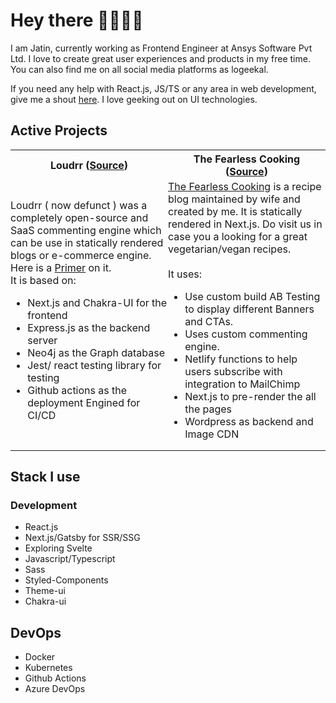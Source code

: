 # Hey there 👋🏽👋🏽

I am Jatin, currently working as Frontend Engineer at Ansys Software Pvt Ltd. I love to create great user experiences and products in my free time.  You can also find me on all social media platforms as logeekal.

If you need any help with React.js, JS/TS or any area in web development, give me a shout [here](mailto:jtn.kathuria@gmail.com). I love geeking out on UI technologies. 



<h2>Active Projects</h2>


<table style="border: 0;">
    <tr style="width:50%; border:0px">
        <th style="border: 0;">Loudrr (<a target="blank" href="https://github.com/logeekal/loudrr">Source</a>)</th>
        <th style="border: 0;">The Fearless Cooking (<a target="blank" href="https://github.com/logeekal/the_fearless_cooking/">Source</a>)</th>
    </tr>
    <tr style="border:0">
        <td style="width:50%; padding:0; margin:0">
            <p style="margin: 0;">Loudrr ( now defunct ) was a completely open-source and SaaS commenting engine which can be use in statically rendered blogs or e-commerce engine. Here is a <a href="https://logeekal.hashnode.dev/introducing-loudrr-not-just-another-commenting-engine">Primer</a> on it. </p>
            <div style="margin: 0;">
                It is based on:
                <ul>
                    <li>Next.js and Chakra-UI for the frontend</li>
                    <li>Express.js as the backend server</li>
                    <li>Neo4j as the Graph database</li>
                    <li>Jest/ react testing library for testing</li>
                    <li>Github actions as the deployment Engined for CI/CD</li>
                </ul>    
            </div>
        </td>
        <td style="padding: 0; margin: 0; width:50%">
           <p style="margin:0">
           <a href="https://thefearlesscooking.com">The Fearless Cooking</a> is a recipe blog maintained by wife and created by me. It is statically rendered in Next.js. Do visit us in case you a looking for a great vegetarian/vegan recipes.</p>
           <br />
           It uses:
           <div>
                <ul>
                    <li> Use custom build AB Testing to display different Banners and CTAs.</li>
                    <li> Uses custom commenting engine.</li>
                    <li> Netlify functions to help users subscribe with integration to MailChimp</li>
                    <li> Next.js to pre-render the all the pages</li>
                    <li> Wordpress as backend and Image CDN</li>
                </ul>
            </div>
        </td>
    </tr>
</table>

## Stack I use

### Development
- React.js
- Next.js/Gatsby for SSR/SSG
- Exploring Svelte
- Javascript/Typescript
- Sass
- Styled-Components
- Theme-ui 
- Chakra-ui

## DevOps
- Docker
- Kubernetes
- Github Actions
- Azure DevOps
